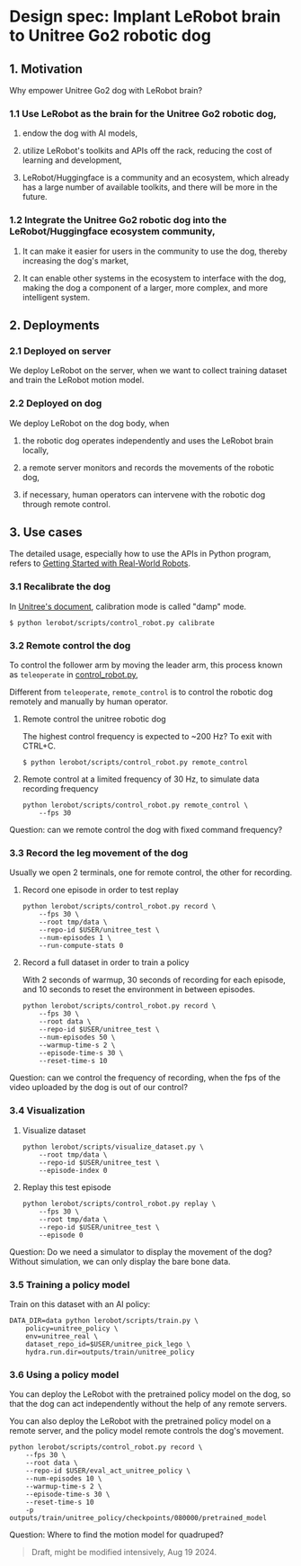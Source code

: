 # Design spec: Implant LeRobot brain to Unitree Go2 robotic dog

## 1. Motivation

Why empower Unitree Go2 dog with LeRobot brain?

### 1.1 Use LeRobot as the brain for the Unitree Go2 robotic dog,

1. endow the dog with AI models,

2. utilize LeRobot's toolkits and APIs off the rack, reducing the cost of learning and development,

3. LeRobot/Huggingface is a community and an ecosystem, which already has a large number of available toolkits, and there will be more in the future.

### 1.2 Integrate the Unitree Go2 robotic dog into the LeRobot/Huggingface ecosystem community,
    
1. It can make it easier for users in the community to use the dog, thereby increasing the dog's market,
    
2. It can enable other systems in the ecosystem to interface with the dog, making the dog a component of a larger, more complex, and more intelligent system.


## 2. Deployments

### 2.1 Deployed on server

We deploy LeRobot on the server, when we want to collect training dataset and train the LeRobot motion model. 

### 2.2 Deployed on dog

We deploy LeRobot on the dog body,  when
  
1. the robotic dog operates independently and uses the LeRobot brain locally, 
    
2. a remote server monitors and records the movements of the robotic dog, 
    
3. if necessary, human operators can intervene with the robotic dog through remote control.   


## 3. Use cases  

The detailed usage, especially how to use the APIs in Python program, refers to [Getting Started with Real-World Robots](https://github.com/huggingface/lerobot/blob/main/examples/7_get_started_with_real_robot.md). 

### 3.1 Recalibrate the dog

In [Unitree's document](https://support.unitree.com/home/en/developer/sports_services), calibration mode is called "damp" mode. 

~~~
$ python lerobot/scripts/control_robot.py calibrate
~~~

### 3.2 Remote control the dog

To control the follower arm by moving the leader arm, this process known as `teleoperate` in [control_robot.py](https://github.com/huggingface/lerobot/blob/main/lerobot/scripts/control_robot.py), 

Different from `teleoperate`, `remote_control` is to control the robotic dog remotely and manually by human operator. 

1. Remote control the unitree robotic dog
  
    The highest control frequency is expected to ~200 Hz? 
    To exit with CTRL+C. 

    ~~~
    $ python lerobot/scripts/control_robot.py remote_control
    ~~~


2. Remote control at a limited frequency of 30 Hz, to simulate data recording frequency
  
    ~~~
    python lerobot/scripts/control_robot.py remote_control \
        --fps 30
    ~~~

Question: can we remote control the dog with fixed command frequency?


### 3.3 Record the leg movement of the dog

Usually we open 2 terminals, one for remote control, the other for recording. 

1. Record one episode in order to test replay

    ~~~
    python lerobot/scripts/control_robot.py record \
        --fps 30 \
        --root tmp/data \
        --repo-id $USER/unitree_test \
        --num-episodes 1 \
        --run-compute-stats 0
    ~~~


2. Record a full dataset in order to train a policy

    With 2 seconds of warmup, 30 seconds of recording for each episode, and 10 seconds to reset the environment in between episodes.

    ~~~
    python lerobot/scripts/control_robot.py record \
        --fps 30 \
        --root data \
        --repo-id $USER/unitree_test \
        --num-episodes 50 \
        --warmup-time-s 2 \
        --episode-time-s 30 \
        --reset-time-s 10
    ~~~

Question: can we control the frequency of recording, when the fps of the video uploaded by the dog is out of our control?



### 3.4 Visualization

1. Visualize dataset

    ~~~  
    python lerobot/scripts/visualize_dataset.py \
        --root tmp/data \
        --repo-id $USER/unitree_test \
        --episode-index 0
    ~~~

    

2. Replay this test episode

    ~~~
    python lerobot/scripts/control_robot.py replay \
        --fps 30 \
        --root tmp/data \
        --repo-id $USER/unitree_test \
        --episode 0
    ~~~    

Question: Do we need a simulator to display the movement of the dog? Without simulation, we can only display the bare bone data. 


### 3.5 Training a policy model

Train on this dataset with an AI policy:

~~~
DATA_DIR=data python lerobot/scripts/train.py \
    policy=unitree_policy \
    env=unitree_real \
    dataset_repo_id=$USER/unitree_pick_lego \
    hydra.run.dir=outputs/train/unitree_policy
~~~

### 3.6 Using a policy model

You can deploy the LeRobot with the pretrained policy model on the dog, so that the dog can act independently without the help of any remote servers. 

You can also deploy the LeRobot with the pretrained policy model on a remote server, and the policy model remote controls the dog's movement. 

~~~
python lerobot/scripts/control_robot.py record \
    --fps 30 \
    --root data \
    --repo-id $USER/eval_act_unitree_policy \
    --num-episodes 10 \
    --warmup-time-s 2 \
    --episode-time-s 30 \
    --reset-time-s 10
    -p outputs/train/unitree_policy/checkpoints/080000/pretrained_model
~~~

Question: Where to find the motion model for quadruped?


>
> Draft, might be modified intensively, Aug 19 2024.
>

